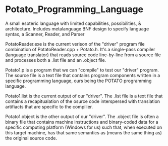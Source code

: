 # Potato_Programming_Language
A small esoteric language with limited capabilities, possibilities, &amp; architecture. Includes metalanguage BNF design to specify language syntax, a Scanner, Reader, and Parser 


PotatoReader.exe is the current verison of the "driver" program file combination of PotatoReader.cpp + Potato.h. It's a single-pass compiler (language translator) that reads source code line-by-line from a source file and processes both a .list file and an .object file.

Potato1.p is a program that we can "compile" to test our "driver" program. The source file is a text file that contains program components written in a specific programming language, ours being the POTATO programming language.

Potato1.list is the current output of our "driver". The .list file is a text file that contains a recapitualation of the osurce code interspersed with translation artifiacts that are specific to the compilier. 

Potato1.object is the other output of our "driver". The .object file is often a binary file that contains machine instructions and binary-coded data for a specific computing platform (Windows for us) such that, when executed on this target machine, has that same semantics as (means the same thing as) the original source code.


